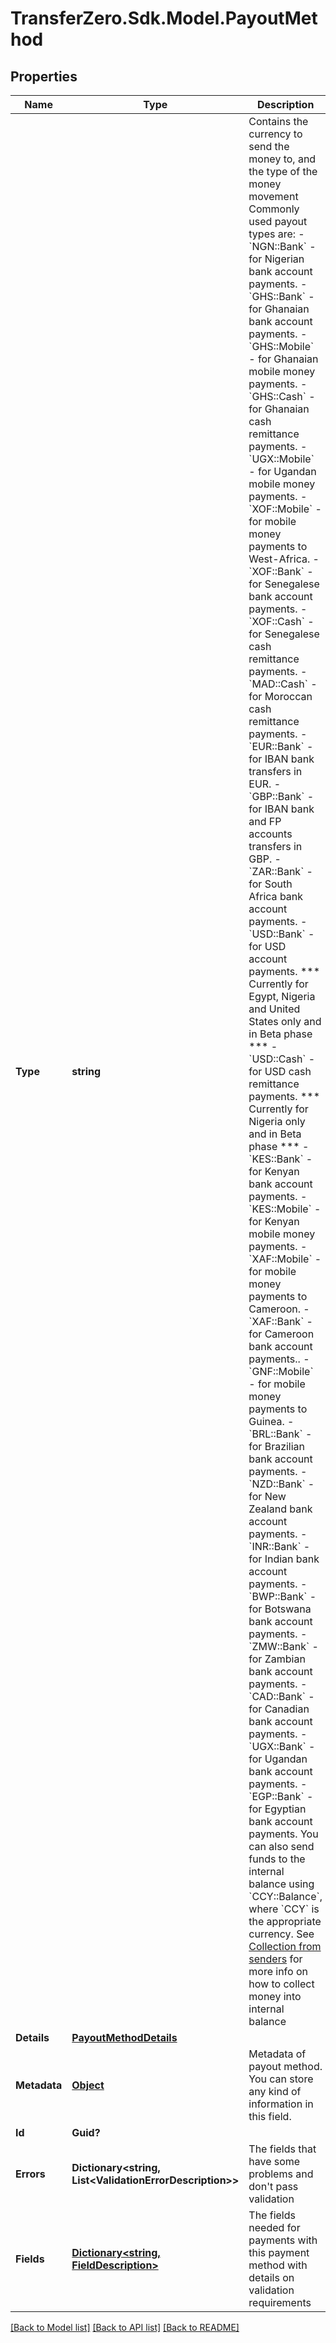 
# TransferZero.Sdk.Model.PayoutMethod

## Properties

Name | Type | Description | Notes
------------ | ------------- | ------------- | -------------
**Type** | **string** | Contains the currency to send the money to, and the type of the money movement  Commonly used payout types are:  - &#x60;NGN::Bank&#x60; - for Nigerian bank account payments. - &#x60;GHS::Bank&#x60; - for Ghanaian bank account payments. - &#x60;GHS::Mobile&#x60; - for Ghanaian mobile money payments. - &#x60;GHS::Cash&#x60; - for Ghanaian cash remittance payments. - &#x60;UGX::Mobile&#x60; - for Ugandan mobile money payments. - &#x60;XOF::Mobile&#x60; - for mobile money payments to West-Africa. - &#x60;XOF::Bank&#x60; - for Senegalese bank account payments. - &#x60;XOF::Cash&#x60; - for Senegalese cash remittance payments. - &#x60;MAD::Cash&#x60; - for Moroccan cash remittance payments. - &#x60;EUR::Bank&#x60; - for IBAN bank transfers in EUR. - &#x60;GBP::Bank&#x60; - for IBAN bank and FP accounts transfers in GBP. - &#x60;ZAR::Bank&#x60; - for South Africa bank account payments. - &#x60;USD::Bank&#x60; - for USD account payments. *** Currently for Egypt, Nigeria and United States only and in Beta phase *** - &#x60;USD::Cash&#x60; - for USD cash remittance payments. *** Currently for Nigeria only and in Beta phase *** - &#x60;KES::Bank&#x60; - for Kenyan bank account payments. - &#x60;KES::Mobile&#x60; - for Kenyan mobile money payments. - &#x60;XAF::Mobile&#x60; - for mobile money payments to Cameroon. - &#x60;XAF::Bank&#x60; - for Cameroon bank account payments.. - &#x60;GNF::Mobile&#x60; - for mobile money payments to Guinea. - &#x60;BRL::Bank&#x60; - for Brazilian bank account payments. - &#x60;NZD::Bank&#x60; - for New Zealand bank account payments. - &#x60;INR::Bank&#x60; - for Indian bank account payments. - &#x60;BWP::Bank&#x60; - for Botswana bank account payments. - &#x60;ZMW::Bank&#x60; - for Zambian bank account payments. - &#x60;CAD::Bank&#x60; - for Canadian bank account payments. - &#x60;UGX::Bank&#x60; - for Ugandan bank account payments. - &#x60;EGP::Bank&#x60; - for Egyptian bank account payments.  You can also send funds to the internal balance using &#x60;CCY::Balance&#x60;, where &#x60;CCY&#x60; is the appropriate currency. See [Collection from senders](https://docs.transferzero.com/docs/additional-features/#collections-from-senders) for more info on how to collect money into internal balance  | [optional] 
**Details** | [**PayoutMethodDetails**](PayoutMethodDetails.md) |  | [optional] 
**Metadata** | [**Object**](.md) | Metadata of payout method. You can store any kind of information in this field. | [optional] 
**Id** | **Guid?** |  | [optional] 
**Errors** | **Dictionary&lt;string, List&lt;ValidationErrorDescription&gt;&gt;** | The fields that have some problems and don&#39;t pass validation | [optional] 
**Fields** | [**Dictionary&lt;string, FieldDescription&gt;**](FieldDescription.md) | The fields needed for payments with this payment method with details on validation requirements | [optional] 

[[Back to Model list]](../README.md#documentation-for-models)
[[Back to API list]](../README.md#documentation-for-api-endpoints)
[[Back to README]](../README.md)

